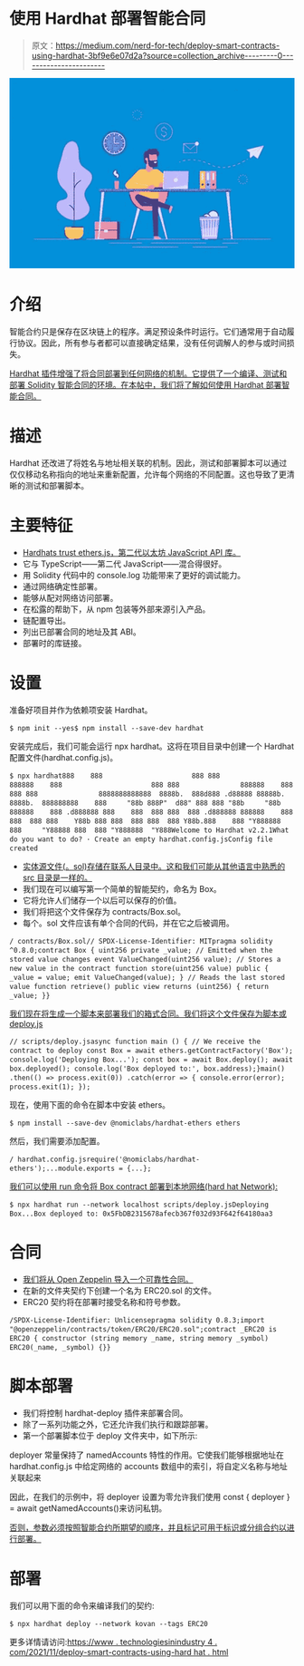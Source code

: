 # 使用 Hardhat 部署智能合同

> 原文：<https://medium.com/nerd-for-tech/deploy-smart-contracts-using-hardhat-3bf9e6e07d2a?source=collection_archive---------0----------------------->

![](img/80236192ec67403a4b6219c37e510dd3.png)

# 介绍

智能合约只是保存在区块链上的程序。满足预设条件时运行。它们通常用于自动履行协议。因此，所有参与者都可以直接确定结果，没有任何调解人的参与或时间损失。

[Hardhat 插件增强了将合同部署到任何网络的机制。它提供了一个编译、测试和部署 Solidity 智能合同的环境。在本帖中，我们将了解如何使用 Hardhat 部署智能合同。](https://www.technologiesinindustry4.com/)

# 描述

Hardhat 还改进了将姓名与地址相关联的机制。因此，测试和部署脚本可以通过仅仅移动名称指向的地址来重新配置，允许每个网络的不同配置。这也导致了更清晰的测试和部署脚本。

# 主要特征

*   [Hardhats trust ethers.js，第二代以太坊 JavaScript API 库。](https://www.technologiesinindustry4.com/)
*   它与 TypeScript——第二代 JavaScript——混合得很好。
*   用 Solidity 代码中的 console.log 功能带来了更好的调试能力。
*   通过网络确定性部署。
*   能够从配对网络访问部署。
*   在松露的帮助下，从 npm 包装等外部来源引入产品。
*   链配置导出。
*   列出已部署合同的地址及其 ABI。
*   部署时的库链接。

# 设置

准备好项目并作为依赖项安装 Hardhat。

```
$ npm init --yes$ npm install --save-dev hardhat
```

安装完成后，我们可能会运行 npx hardhat。这将在项目目录中创建一个 Hardhat 配置文件(hardhat.config.js)。

```
$ npx hardhat888    888                      888 888               888888    888                      888 888               888888    888                      888 888               8888888888888  8888b.  888d888 .d88888 88888b.   8888b.  888888888    888     "88b 888P"  d88" 888 888 "88b     "88b 888888    888 .d888888 888    888  888 888  888 .d888888 888888    888 888  888 888    Y88b 888 888  888 888  888 Y88b.888    888 "Y888888 888     "Y88888 888  888 "Y888888  "Y888Welcome to Hardhat v2.2.1What do you want to do? · Create an empty hardhat.config.jsConfig file created
```

*   [实体源文件(。sol)存储在联系人目录中。这和我们可能从其他语言中熟悉的 src 目录是一样的。](https://www.technologiesinindustry4.com/2021/11/speech-recognition-transformation.html)
*   我们现在可以编写第一个简单的智能契约，命名为 Box。
*   它将允许人们储存一个以后可以保存的价值。
*   我们将把这个文件保存为 contracts/Box.sol。
*   每个。sol 文件应该有单个合同的代码，并在它之后被调用。

```
/ contracts/Box.sol// SPDX-License-Identifier: MITpragma solidity ^0.8.0;contract Box { uint256 private _value; // Emitted when the stored value changes event ValueChanged(uint256 value); // Stores a new value in the contract function store(uint256 value) public { _value = value; emit ValueChanged(value); } // Reads the last stored value function retrieve() public view returns (uint256) { return _value; }}
```

[我们现在将生成一个脚本来部署我们的箱式合同。我们将这个文件保存为脚本或 deploy.js](https://www.technologiesinindustry4.com/2021/11/speech-recognition-transformation.html)

```
// scripts/deploy.jsasync function main () { // We receive the contract to deploy const Box = await ethers.getContractFactory('Box'); console.log('Deploying Box...'); const box = await Box.deploy(); await box.deployed(); console.log('Box deployed to:', box.address);}main() .then(() => process.exit(0)) .catch(error => { console.error(error); process.exit(1); });
```

现在，使用下面的命令在脚本中安装 ethers。

```
$ npm install --save-dev @nomiclabs/hardhat-ethers ethers
```

然后，我们需要添加配置。

```
/ hardhat.config.jsrequire('@nomiclabs/hardhat-ethers');...module.exports = {...};
```

[我们可以使用 run 命令将 Box contract 部署到本地网络(hard hat Network):](https://www.technologiesinindustry4.com/)

```
$ npx hardhat run --network localhost scripts/deploy.jsDeploying Box...Box deployed to: 0x5FbDB2315678afecb367f032d93F642f64180aa3
```

# 合同

*   [我们将从 Open Zeppelin 导入一个可靠性合同。](https://www.technologiesinindustry4.com/2021/11/cnn-image-classification.html)
*   在新的文件夹契约下创建一个名为 ERC20.sol 的文件。
*   ERC20 契约将在部署时接受名称和符号参数。

```
/SPDX-License-Identifier: Unlicensepragma solidity 0.8.3;import "@openzeppelin/contracts/token/ERC20/ERC20.sol";contract _ERC20 is ERC20 { constructor (string memory _name, string memory _symbol) ERC20(_name, _symbol) {}}
```

# 脚本部署

*   我们将控制 hardhat-deploy 插件来部署合同。
*   除了一系列功能之外，它还允许我们执行和跟踪部署。
*   第一个部署脚本位于 deploy 文件夹中，如下所示:

deployer 常量保持了 namedAccounts 特性的作用。它使我们能够根据地址在 hardhat.config.js 中给定网络的 accounts 数组中的索引，将自定义名称与地址关联起来

因此，在我们的示例中，将 deployer 设置为零允许我们使用 const { deployer } = await getNamedAccounts()来访问私钥。

[否则，参数必须按照智能合约所期望的顺序，并且标记可用于标识或分组合约以进行部署。](https://www.technologiesinindustry4.com/2021/11/speech-recognition-transformation.html)

# 部署

我们可以用下面的命令来编译我们的契约:

```
$ npx hardhat deploy --network kovan --tags ERC20
```

更多详情请访问:[https://www . technologiesinindustry 4 . com/2021/11/deploy-smart-contracts-using-hard hat . html](https://www.technologiesinindustry4.com/2021/11/deploy-smart-contracts-using-hardhat.html)